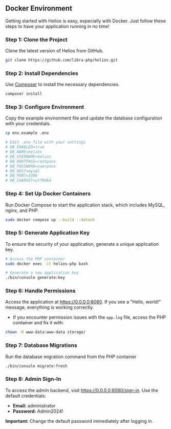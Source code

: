 ## Docker Environment

Getting started with Helios is easy, especially with Docker. Just follow these steps to have your application running in no time!

### Step 1: Clone the Project
Clone the latest version of Helios from GitHub.
```bash
git clone https://github.com/libra-php/helios.git
```

### Step 2: Install Dependencies
Use [Composer](https://getcomposer.org) to install the necessary dependencies.
```bash
composer install
```

### Step 3: Configure Environment
Copy the example environment file and update the database configuration with your credentials.
```bash
cp env.example .env

# Edit .env file with your settings
# DB_ENABLED=true
# DB_NAME=helios
# DB_USERNAME=helios
# DB_ROOTPASS=rootpass
# DB_PASSWORD=userpass
# DB_HOST=mysql
# DB_PORT=3306
# DB_CHARSET=utf8mb4
```

### Step 4: Set Up Docker Containers
Run Docker Compose to start the application stack, which includes MySQL, nginx, and PHP.
```bash
sudo docker compose up --build --detach
```

### Step 5: Generate Application Key
To ensure the security of your application, generate a unique application key.
```bash
# Access the PHP container
sudo docker exec -it helios-php bash
```
```bash
# Generate a new application key
./bin/console generate:key
```

### Step 6: Handle Permissions
Access the application at https://0.0.0.0:8080. If you see a "Hello, world!" message, everything is working correctly. 

- If you encounter permission issues with the `app.log` file, access the PHP container and fix it with:
```bash
chown -R www-data:www-data storage/
```

### Step 7: Database Migrations
Run the database migration command from the PHP container
```bash
./bin/console migrate:fresh
```

### Step 8: Admin Sign-In
To access the admin backend, visit https://0.0.0.0:8080/sign-in. Use the default credentials:
- **Email:** administrator
- **Password:** Admin2024!

**Important:** Change the default password immediately after logging in.
